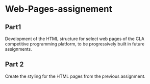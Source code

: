 # Web-Pages-assignement

## Part1
Development of the HTML structure for select web pages of the CLA competitive programming platform, to be progressively built in future assignments.

## Part 2
Create the styling for the HTML pages from the previous assignment.